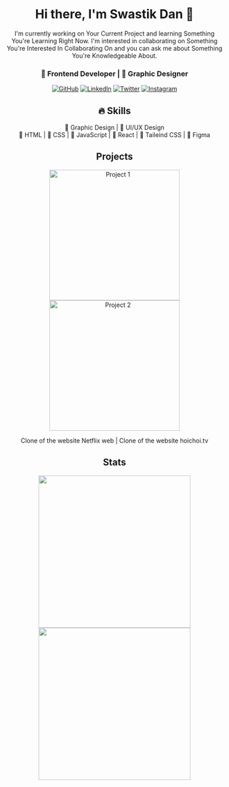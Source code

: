 <!-- Header -->
<!-- <p align="center">
  <img src="https://github.com/Swastikdan.png" width="150" height="150" alt="Your Name" style="border-radius:80px;">
</p> -->

<h1 align="center">Hi there, I'm Swastik Dan 👋</h1>
<!-- About Me -->
<p align="center">
  I'm currently working on Your Current Project and learning Something You're Learning Right Now. I'm interested in collaborating on Something You're Interested In Collaborating On and you can ask me about Something You're Knowledgeable About.
</p>
<h3 align="center">🚀 Frontend Developer |  🎨 Graphic Designer</h3>

<!-- Social media icons -->
<p align="center">
  <a href="https://github.com/Swastikdan"><img alt="GitHub" src="https://img.shields.io/badge/-GitHub-black?style=flat-square&logo=GitHub"></a>
  <a href="https://www.linkedin.com/in/swastikdan/"><img alt="LinkedIn" src="https://img.shields.io/badge/-LinkedIn-black?style=flat-square&logo=linkedin"></a>
  <a href="https://twitter.com/DanSwastik"><img alt="Twitter" src="https://img.shields.io/badge/-Twitter-black?style=flat-square&logo=twitter"></a>
  <a href="https://instagram.com/YourUsername"><img alt="Instagram" src="https://img.shields.io/badge/-Facebook-black?style=flat-square&logo=facebook"></a>
</p>


<!-- Skills -->
<h2 align="center">🔥 Skills</h2>
<p align="center">
  🎨 Graphic Design |  🎨 UI/UX Design <br>
  🚀 HTML | 🚀 CSS | 🚀 JavaScript | 🚀 React | 🚀 Taileind CSS |  🚀 Figma
</p>




<h2 align="center">Projects</h2>

<p align="center">
  <a href="https://github.com/Swastikdan/Netflix-Clone"><img width="300" src="https://camo.githubusercontent.com/533fb86063a4de09841e8f20fff86e3647a4dc16bba70babf0423df94acd1935/68747470733a2f2f696b2e696d6167656b69742e696f2f7377617374696b2f4e6574666c69782f4769746875625f526561646d652f53637265656e73686f745f5f3133375f5f302d6d41656265586b2e706e67" alt="Project 1"></a>
  <a href="https://github.com/Swastikdan/hoichoi-clone"><img width="300" src="https://user-images.githubusercontent.com/57379785/190240546-345281f8-ce3d-41dd-981e-eeb150032a37.png" alt="Project 2"></a>
</p>



<p align="center">
   Clone of the website Netflix web | Clone of the website hoichoi.tv
</p>


<h2 align="center"> Stats</h2>
<div align="center">
<img width=" 350" src="https://github-readme-stats.vercel.app/api?username=Swastikdan&show_icons=true"/>

</div>
<div align="center">

<img width=" 350"  src="https://github-readme-stats.vercel.app/api/top-langs/?username=Swastikdan&layout=compact" />
</div>




